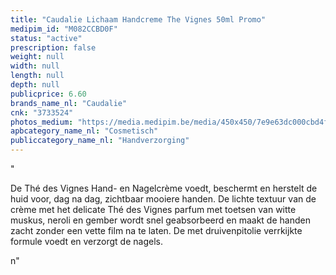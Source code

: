 ```yaml
---
title: "Caudalie Lichaam Handcreme The Vignes 50ml Promo"
medipim_id: "M082CCBD0F"
status: "active"
prescription: false
weight: null
width: null
length: null
depth: null
publicprice: 6.60
brands_name_nl: "Caudalie"
cnk: "3733524"
photos_medium: "https://media.medipim.be/media/450x450/7e9e63dc000cbd4f0fc614a1ed9eb52b.jpg"
apbcategory_name_nl: "Cosmetisch"
publiccategory_name_nl: "Handverzorging"
---
```

"<p><span>De Thé des Vignes Hand- en Nagelcrème voedt, beschermt en herstelt de huid voor, dag na dag, zichtbaar mooiere handen. De lichte textuur van de crème met het delicate Thé des Vignes parfum met toetsen van witte muskus, neroli en gember wordt snel geabsorbeerd en maakt de handen zacht zonder een vette film na te laten. De met druivenpitolie verrkijkte formule voedt en verzorgt de nagels.</span></p>n"
